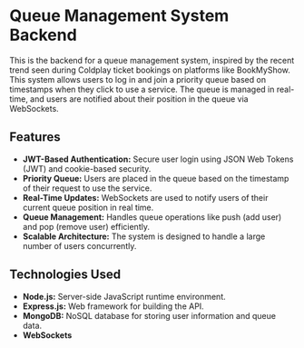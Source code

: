 <h1>Queue Management System Backend</h1>

<p>This is the backend for a queue management system, inspired by the recent trend seen during Coldplay ticket bookings on platforms like BookMyShow. This system allows users to log in and join a priority queue based on timestamps when they click to use a service. The queue is managed in real-time, and users are notified about their position in the queue via WebSockets.</p>

<h2>Features</h2>
<ul>
  <li><strong>JWT-Based Authentication:</strong> Secure user login using JSON Web Tokens (JWT) and cookie-based security.</li>
  <li><strong>Priority Queue:</strong> Users are placed in the queue based on the timestamp of their request to use the service.</li>
  <li><strong>Real-Time Updates:</strong> WebSockets are used to notify users of their current queue position in real time.</li>
  <li><strong>Queue Management:</strong> Handles queue operations like push (add user) and pop (remove user) efficiently.</li>
  <li><strong>Scalable Architecture:</strong> The system is designed to handle a large number of users concurrently.</li>
</ul>

<h2>Technologies Used</h2>
<ul>
  <li><strong>Node.js:</strong> Server-side JavaScript runtime environment.</li>
  <li><strong>Express.js:</strong> Web framework for building the API.</li>
  <li><strong>MongoDB:</strong> NoSQL database for storing user information and queue data.</li>
  <li><strong>WebSockets
